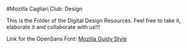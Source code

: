 #Mozilla Cagliari Club: Design

This is the Folder of the  Digital Design Resources.
Feel free to take it, elaborate it and collaborate with us!!!

Link for the OpenSans Font: [Mozilla Guidy Style](https://www.mozilla.org/en-US/styleguide/communications/typefaces/)
